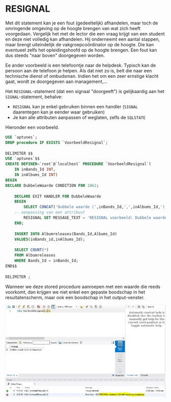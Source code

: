 # RESIGNAL

Met dit statement kan je een fout \(gedeeltelijk\) afhandelen, maar toch de omringende omgeving op de hoogte brengen van wat zich heeft voorgedaan. Vergelijk het met de lector die een vraag krijgt van een student en deze niet volledig kan afhandelen. Hij onderneemt een aantal stappen, maar brengt uiteindelijk de vakgroepcoördinator op de hoogte. Die kan eventueel zelfs het opleidingshoofd op de hoogte brengen. Een fout kan dus steeds "naar boven" doorgegeven worden.

Ee ander voorbeeld is een telefoontje naar de helpdesk. Typisch kan de persoon aan de telefoon je helpen. Als dat niet zo is, belt die naar een technische dienst of ombudsman. Indien het om een zeer ernstige klacht gaat, wordt ze doorgegeven aan management,...

Het `RESIGNAL`-statement \(dat een signaal "doorgeeft"\) is gelijkaardig aan het `SIGNAL`-statement, behalve:

* `RESIGNAL` kan je enkel gebruiken binnen een handler \(`SIGNAL` daarentegen kan je eender waar gebruiken\)
* Je kan alle attributen aanpassen of weglaten, zelfs de `SQLSTATE`

Hieronder een voorbeeld.

```sql
USE `aptunes`;
DROP procedure IF EXISTS `VoorbeeldResignal`;

DELIMITER $$
USE `aptunes`$$
CREATE DEFINER=`root`@`localhost` PROCEDURE `VoorbeeldResignal`(
    IN inBands_Id INT,
    IN inAlbums_Id INT)
BEGIN
DECLARE DubbeleWaarde CONDITION FOR 1062;

    DECLARE EXIT HANDLER FOR DubbeleWaarde 
    BEGIN
        SELECT CONCAT('Dubbele waarde (',inBands_Id,',',inAlbums_Id,') niet toegestaan') AS message;
    -- aanpassing van een attribuut
        RESIGNAL SET MESSAGE_TEXT = 'RESIGNAL voorbeeld: Dubbele waarde niet toegestaan';
    END;

    INSERT INTO Albumreleases(Bands_Id,Albums_Id)
    VALUES(inBands_id,inAlbums_Id);

    SELECT COUNT(*)
    FROM Albumreleases
    WHERE Bands_Id = inBands_Id;
END$$

DELIMITER ;
```

Wanneer we deze stored procedure aanroepen met een waarde die reeds voorkomt, dan krijgen we niet enkel een gepaste boodschap in het resultatenscherm, maar ook een boodschap in het output-venster.

![](../../.gitbook/assets/sp_resignal1.JPG)

